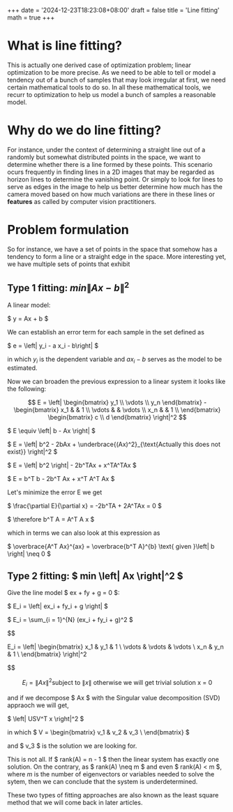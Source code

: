 +++
date = '2024-12-23T18:23:08+08:00'
draft = false
title = 'Line fitting'
math = true
+++

# What is line fitting?

This is actually one derived case of optimization problem; linear optimization to be more precise. As we need to be able to tell or model a tendency out of a bunch of samples that may look irregular at first, we need certain mathematical tools to do so. In all these mathematical tools, we recurr to optimization to help us model a bunch of samples a reasonable model. 

# Why do we do line fitting?

For instance, under the context of determining a straight line out of a randomly but somewhat distributed points in the space, we want to determine whether there is a line formed by these points. This scenario ocurs frequently in finding lines in a 2D images that may be regarded as horizon lines to determine the vanishing point. Or simply to look for lines to serve as edges in the image to help us better determine how much has the camera moved based on how much variations are there in these lines or __features__ as called by computer vision practitioners.

# Problem formulation

So for instance, we have a set of points in the space that somehow has a tendency to form a line or a straight edge in the space. More interesting yet, we have multiple sets of points that exhibit 

## Type 1 fitting:  $min \left\| Ax - b\right\|^2$

A linear model:

$
y = Ax + b
$

We can establish an error term for each sample in the set defined as

$
e = \left| y_i - a x_i - b\right|
$

in which $y_i$ is the dependent variable and $a x_i - b$ serves as the model to be estimated.

Now we can broaden the previous expression to a linear system it looks like the following:

$$
E = \left| \begin{bmatrix}
y_1 \\
\vdots \\
y_n
\end{bmatrix} - 
\begin{bmatrix}
x_1 &  & 1 \\
\vdots &  & \vdots \\
x_n &  & 1 \\
\end{bmatrix}
\begin{bmatrix}
c \\ d
\end{bmatrix}
 \right|^2 
$$

$ E \equiv \left\| b - Ax \right\| $

$ E = \left\| b^2 - 2bAx + \underbrace{(Ax)^2}_{\text{Actually this does not exist}} \right\|^2 $

$ E = \left\| b^2 \right\| - 2b^TAx + x^TA^TAx $

$ E = b^T b - 2b^T Ax + x^T A^T Ax $

Let's minimize the error E we get

$ \frac{\partial E}{\partial x} = -2b^TA + 2A^TAx = 0 $

$ \therefore b^T A = A^T A x $

which in terms we can also look at this expression as

$ \overbrace{A^T Ax}^{ax} = \overbrace{b^T A}^{b} \text{ given }\left\| b \right\| \neq 0  $

## Type 2 fitting: $ min \left\| Ax \right\|^2 $

Give the line model $ ex + fy + g = 0 $:

$ E_i = \left| ex_i + fy_i + g \right| $

$ E_i = \sum_{i = 1}^{N} (ex_i + fy_i + g)^2 $

$$

E_i = \left\| \begin{bmatrix}
x_1 & y_1 & 1 \\
\vdots & \vdots & \vdots \\
x_n & y_n & 1 \\
\end{bmatrix} \right\|^2

$$

$$
E_i = \left\| Ax \right\|^2  \text{subject to } \left\| x \right\| \text{ otherwise we will get trivial solution x = 0}
$$

and if we decompose $ Ax $ with the Singular value decomposition (SVD) appraoch we will get,

$ \left\| USV^T x \right\|^2 $

in which $ V = \begin{bmatrix}
v_1 & v_2 & v_3 \\
\end{bmatrix} $

and $ v_3 $ is the solution we are looking for.

This is not all. If $ rank(A) = n - 1 $ then the linear system has exactly one solution. On the contrary, as $ rank(A) \neq m $ and even $ rank(A) < m $, where $m$ is the number of eigenvectors or variables needed to solve the sytem, then we can conclude that the system is underdetermined.

These two types of fitting approaches are also known as the least square method that we will come back in later articles.


